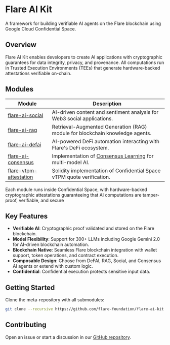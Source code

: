 # Flare AI Kit

A framework for building verifiable AI agents on the Flare blockchain using Google Cloud Confidential Space.

## Overview

Flare AI Kit enables developers to create AI applications with cryptographic guarantees for data integrity, privacy, and provenance.
All computations run in Trusted Execution Environments (TEEs) that generate hardware-backed attestations verifiable on-chain.

## Modules

| **Module**                                                                           | **Description**                                                                                                                      |
| ------------------------------------------------------------------------------------ | ------------------------------------------------------------------------------------------------------------------------------------ |
| [flare-ai-social](https://github.com/flare-foundation/flare-ai-social)               | AI-driven content and sentiment analysis for Web3 social applications.                                                               |
| [flare-ai-rag](https://github.com/flare-foundation/flare-ai-rag)                     | Retrieval-Augmented Generation (RAG) module for blockchain knowledge agents.                                                         |
| [flare-ai-defai](https://github.com/flare-foundation/flare-ai-defai)                 | AI-powered DeFi automation interacting with Flare's DeFi ecosystem.                                                                  |
| [flare-ai-consensus](https://github.com/flare-foundation/flare-ai-consensus)         | Implementation of [Consensus Learning](https://dev.flare.network/pdf/whitepapers/20240225-ConsensusLearning.pdf) for multi-model AI. |
| [flare-vtpm-attestation](https://github.com/flare-foundation/flare-vtpm-attestation) | Solidity implementation of Confidential Space vTPM quote verification.                                                               |

Each module runs inside Confidential Space, with hardware-backed cryptographic attestations guaranteeing that AI computations are tamper-proof, verifiable, and secure

## Key Features

- **Verifiable AI**: Cryptographic proof validated and stored on the Flare blockchain.
- **Model Flexibility**: Support for 300+ LLMs including Google Gemini 2.0 for AI-driven blockchain automation.
- **Blockchain Native**: Seamless Flare blockchain integration with wallet support, token operations, and contract execution.
- **Composable Design**: Choose from DeFAI, RAG, Social, and Consensus AI agents or extend with custom logic.
- **Confidential**: Confidential execution protects sensitive input data.

## Getting Started

Clone the meta-repository with all submodules:

```bash
git clone --recursive https://github.com/flare-foundation/flare-ai-kit.git
```

## Contributing

Open an issue or start a discussion in our [GitHub repository](https://github.com/flare-foundation/flare-ai-kit).
